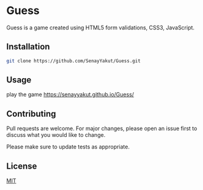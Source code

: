 # Guess

Guess is a game created using HTML5 form validations, CSS3, JavaScript.

## Installation

```bash
git clone https://github.com/SenayYakut/Guess.git
```

## Usage

 play the game https://senayyakut.github.io/Guess/

## Contributing
Pull requests are welcome. For major changes, please open an issue first to discuss what you would like to change.

Please make sure to update tests as appropriate.

## License
[MIT](https://choosealicense.com/licenses/mit/)

